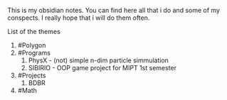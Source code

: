 This is my obsidian notes. You can find here all that i do and some of my conspects. I really hope that i will do them often.

List of the themes
1. #Polygon
2. #Programs
	1. PhysX - (not) simple n-dim particle simmulation
	2. SIBIRIO - OOP game project for MIPT 1st semester
3. #Projects
	1. BDBR
4. #Math 